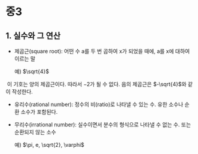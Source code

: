 # 중3

## 1. 실수와 그 연산

- 제곱근(square root): 어떤 수 a를 두 번 곱하여 x가 되었을 때에, a를 x에 대하여 이르는 말

  예)  $\sqrt{4}$

​	이 기호는 양의 제곱근이다. 따라서 $-2$가 될 수 없다. 음의 제곱근은 $-\sqrt{4}$와 같이 작성한다.

- 유리수(rational number): 정수의 비(ratio)로 나타낼 수 있는 수. 유한 소수나 순환 소수가 포함된다.

- 무리수(irrational number): 실수이면서 분수의 형식으로 나타낼 수 없는 수. 또는 순환되지 않는 소수

  예)  $\pi, e, \sqrt{2}, \varphi$